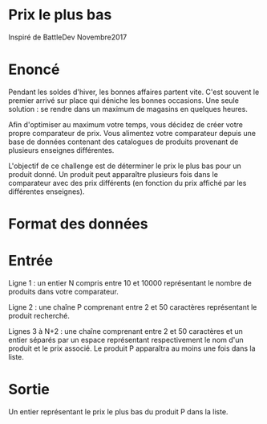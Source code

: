 
# Prix le plus bas 

Inspiré de BattleDev Novembre2017

# Enoncé

Pendant les soldes d'hiver, les bonnes affaires partent vite. C'est souvent le premier arrivé sur place qui déniche les bonnes occasions. Une seule solution : se rendre dans un maximum de magasins en quelques heures.

Afin d'optimiser au maximum votre temps, vous décidez de créer votre propre comparateur de prix. Vous alimentez votre comparateur depuis une base de données contenant des catalogues de produits provenant de plusieurs enseignes différentes.

L'objectif de ce challenge est de déterminer le prix le plus bas pour un produit donné. Un produit peut apparaître plusieurs fois dans le comparateur avec des prix différents (en fonction du prix affiché par les différentes enseignes).

# Format des données

# Entrée

Ligne 1 : un entier N compris entre 10 et 10000 représentant le nombre de produits dans votre comparateur.

Ligne 2 : une chaîne P comprenant entre 2 et 50 caractères représentant le produit recherché.

Lignes 3 à N+2 : une chaîne comprenant entre 2 et 50 caractères et un entier séparés par un espace représentant respectivement le nom d'un produit et le prix associé. Le produit P apparaîtra au moins une fois dans la liste.

# Sortie

 Un entier représentant le prix le plus bas du produit P dans la liste.
